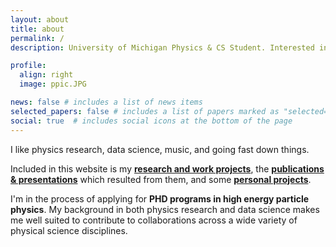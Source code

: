 ```yaml
---
layout: about
title: about
permalink: /
description: University of Michigan Physics & CS Student. Interested in research questions at the interface of machine learning and high energy particle physics. 

profile:
  align: right
  image: ppic.JPG

news: false # includes a list of news items
selected_papers: false # includes a list of papers marked as "selected={true}"
social: true  # includes social icons at the bottom of the page
---
```


I like physics research, data science, music, and going fast down things.

Included in this website is my [**research and work projects**](/projects/), the [**publications & presentations**](/publications/) which resulted from them, and some [**personal projects**](/personal/).

I'm in the process of applying for **PHD programs in high energy particle physics**. My background in both physics research and data science makes me well suited to contribute to collaborations across a wide variety of physical science disciplines.
